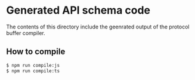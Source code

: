 # Generated API schema code
The contents of this directory include the geenrated output of the protocol
buffer compiler.

## How to compile
```bash
$ npm run compile:js
$ npm run compile:ts
```